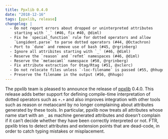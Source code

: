 ```yaml
---
title: Ppxlib 0.4.0
date: "2018-12-16"
tags: [ppxlib, release]
changelog: |
  - Do not report errors about dropped or uninterpreted attributes
    starting with `_` (#46, fix #40, @diml)
  - Fix he `special_function` rule for dotted operators and allow
    `Longident.parse` to parse dotted operators (#44, @Octachron)
  - Port to `dune` and remove use of bash (#45, @rgrinberg)
  - Ignore all attribites starting with `_` (#46, @diml)
  - Reserve the `reason` and `refmt` namespaces (#46, @diml)
  - Reserve the `metaocaml` namespace (#50, @rgrinberg)
  - Fix attribute extraction for Otag/Rtag (#51, @xclerc)
  - Do not relocate files unless `-loc-filename` is passed (#55, @hhugo)
  - Preserve the filename in the output (#56, @hhugo)
---
```


The ppxlib team is pleased to announce the release of
[ppxlib](https://github.com/ocaml-ppx/ppxlib) 0.4.0. This release adds better
support for defining compile-time interpretation of dotted operators such as
`+.+` and also improves integration with other tools such as reason or metaocaml
by no longer complaining about attributes generated by these tools. In
particular, ppxlib now treats all attributes whose name start with an `_` as
machine generated attributes and doesn’t complain if it can’t decide whether
they have been correctly interpreted or not. FTR, ppxlib tries to detect
attributes and extension points that are dead-code, in order to catch typing
mistakes or misplacement.
